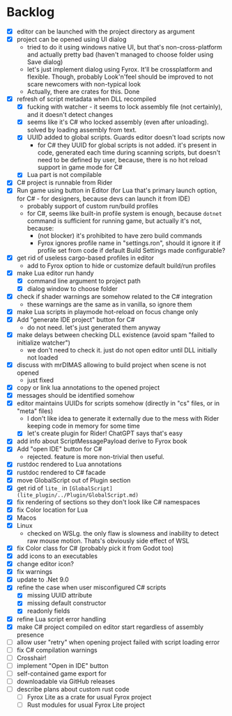 # Backlog

* [x] editor can be launched with the project directory as argument
* [x] project can be opened using UI dialog
    * tried to do it using windows native UI, but that's non-cross-platform and actually pretty bad (haven't managed to
      choose folder using Save dialog)
    * let's just implement dialog using Fyrox. It'll be crossplatform and flexible. Though, probably Look'n'feel should
      be improved to not scare newcomers with non-typical look
    * Actually, there are crates for this. Done
* [x] refresh of script metadata when DLL recompiled
    * [x] fucking with watcher - it seems to lock assembly file (not certainly), and it doesn't detect changes
    * [x] seems like it's C# who locked assembly (even after unloading). solved by loading assembly from text.
    * [x] UUID added to global scripts. Guards editor doesn't load scripts now
        * for C# they UUID for global scripts is not added. it's present in code, generated each time during scanning
          scripts, but doesn't need to be defined by user, because, there is no hot reload support in game mode for C#
    * [x] Lua part is not compilable
* [x] C# project is runnable from Rider
* [x] Run game using button in Editor (for Lua that's primary launch option, for C# - for designers, because devs can
  launch it from IDE)
    * probably support of custom run/build profiles
    * for C#, seems like built-in profile system is enough, because `dotnet` command is sufficient for running game, but
      actually it's not, because:
        * (not blocker) it's prohibited to have zero build commands
        * Fyrox ignores profile name in "settings.ron", should it ignore it if profile set from code if default Build
          Settings made configurable?
* [x] get rid of useless cargo-based profiles in editor
    * add to Fyrox option to hide or customize default build/run profiles
* [x] make Lua editor run handy
    * [x] command line argument to project path
    * [x] dialog window to choose folder
* [x] check if shader warnings are somehow related to the C# integration
    * these warnings are the same as in vanilla, so ignore them
* [x] make Lua scripts in playmode hot-reload on focus change only
* [x] Add "generate IDE project" button for C#
    * do not need. let's just generated them anyway
* [x] make delays between checking DLL existence (avoid spam "failed to initialize watcher")
    * we don't need to check it. just do not open editor until DLL initially not loaded
* [x] discuss with mrDIMAS allowing to build project when scene is not opened
    * just fixed
* [x] copy or link lua annotations to the opened project
* [x] messages should be identified somehow
* [x] editor maintains UUIDs for scripts somehow (directly in "cs" files, or in "meta" files)
    * I don't like idea to generate it externally due to the mess with Rider keeping code in memory for some time
    * [x] let's create plugin for Rider! ChatGPT says that's easy
* [x] add info about ScriptMessagePayload derive to Fyrox book
* [x] Add "open IDE" button for C#
    * rejected. feature is more non-trivial then useful.
* [x] rustdoc rendered to Lua annotations
* [x] rustdoc rendered to C# facade
* [x] move GlobalScript out of Plugin section
* [x] get rid of `lite_` in `[GlobalScript](lite_plugin/../Plugin/GlobalScript.md)`
* [x] fix rendering of sections so they don't look like C# namespaces
* [x] fix Color location for Lua
* [x] Macos
* [x] Linux
    * checked on WSLg. the only flaw is slowness and inability to detect raw mouse motion. Thats's obviously side effect
      of WSL
* [x] fix Color class for C# (probably pick it from Godot too)
* [x] add icons to an executables
* [x] change editor icon?
* [x] fix warnings
* [x] update to .Net 9.0
* [x] refine the case when user misconfigured C# scripts
    * [x] missing UUID attribute
    * [x] missing default constructor
    * [x] readonly fields
* [x] refine Lua script error handling
* [x] make C# project compiled on editor start regardless of assembly presence
* [ ] allow user "retry" when opening project failed with script loading error
* [ ] fix C# compilation warnings
* [ ] Crosshair!
* [ ] implement "Open in IDE" button
* [ ] self-contained game export for
* [ ] downloadable via GitHub releases
* [ ] describe plans about custom rust code
    * [ ] Fyrox Lite as a crate for usual Fyrox project
    * [ ] Rust modules for usual Fyrox Lite project
